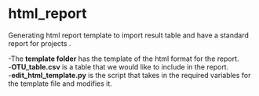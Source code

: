 # html_report
Generating html report template to import result table and have a standard report for projects .

-The **template folder** has the template of the html format for the report.  
-**OTU_table.csv** is a table that we would like to include in the report.  
-**edit_html_template.py** is the script that takes in the required variables for the template file and modifies it.
